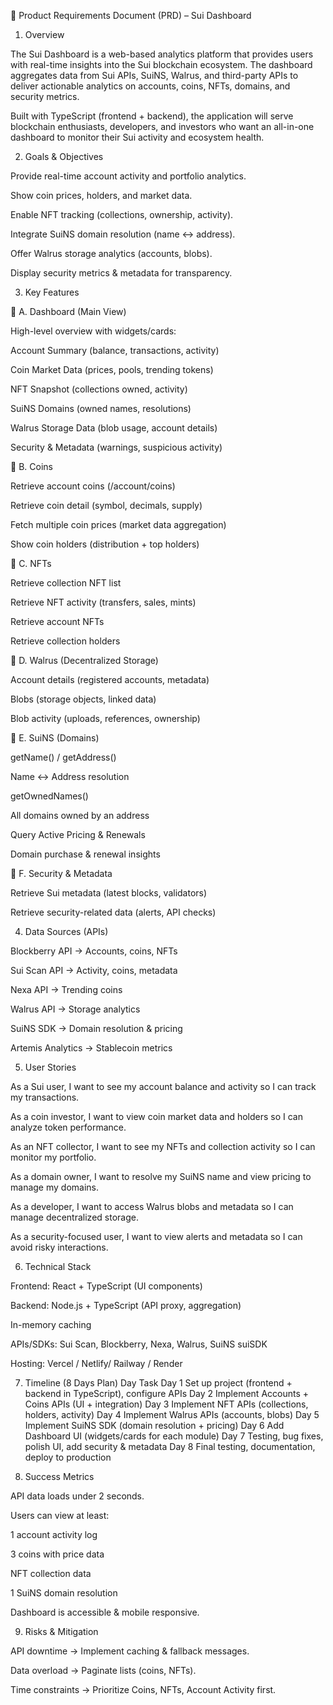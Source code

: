 📄 Product Requirements Document (PRD) – Sui Dashboard


1. Overview

The Sui Dashboard is a web-based analytics platform that provides users with real-time insights into the Sui blockchain ecosystem. The dashboard aggregates data from Sui APIs, SuiNS, Walrus, and third-party APIs to deliver actionable analytics on accounts, coins, NFTs, domains, and security metrics.

Built with TypeScript (frontend + backend), the application will serve blockchain enthusiasts, developers, and investors who want an all-in-one dashboard to monitor their Sui activity and ecosystem health.


2. Goals & Objectives

Provide real-time account activity and portfolio analytics.

Show coin prices, holders, and market data.

Enable NFT tracking (collections, ownership, activity).

Integrate SuiNS domain resolution (name ↔ address).

Offer Walrus storage analytics (accounts, blobs).

Display security metrics & metadata for transparency.



3. Key Features

🔹 A. Dashboard (Main View)

High-level overview with widgets/cards:

Account Summary (balance, transactions, activity)

Coin Market Data (prices, pools, trending tokens)

NFT Snapshot (collections owned, activity)

SuiNS Domains (owned names, resolutions)

Walrus Storage Data (blob usage, account details)

Security & Metadata (warnings, suspicious activity)


🔹 B. Coins

Retrieve account coins (/account/coins)

Retrieve coin detail (symbol, decimals, supply)

Fetch multiple coin prices (market data aggregation)

Show coin holders (distribution + top holders)


🔹 C. NFTs

Retrieve collection NFT list

Retrieve NFT activity (transfers, sales, mints)

Retrieve account NFTs

Retrieve collection holders


🔹 D. Walrus (Decentralized Storage)

Account details (registered accounts, metadata)

Blobs (storage objects, linked data)

Blob activity (uploads, references, ownership)


🔹 E. SuiNS (Domains)

getName() / getAddress()

Name ↔ Address resolution

getOwnedNames()

All domains owned by an address

Query Active Pricing & Renewals

Domain purchase & renewal insights


🔹 F. Security & Metadata

Retrieve Sui metadata (latest blocks, validators)

Retrieve security-related data (alerts, API checks)



4. Data Sources (APIs)

Blockberry API → Accounts, coins, NFTs

Sui Scan API → Activity, coins, metadata

Nexa API → Trending coins

Walrus API → Storage analytics

SuiNS SDK → Domain resolution & pricing

Artemis Analytics → Stablecoin metrics



5. User Stories

As a Sui user, I want to see my account balance and activity so I can track my transactions.

As a coin investor, I want to view coin market data and holders so I can analyze token performance.

As an NFT collector, I want to see my NFTs and collection activity so I can monitor my portfolio.

As a domain owner, I want to resolve my SuiNS name and view pricing to manage my domains.

As a developer, I want to access Walrus blobs and metadata so I can manage decentralized storage.

As a security-focused user, I want to view alerts and metadata so I can avoid risky interactions.



6. Technical Stack

Frontend: React + TypeScript (UI components)

Backend: Node.js + TypeScript (API proxy, aggregation)

In-memory caching

APIs/SDKs: Sui Scan, Blockberry, Nexa, Walrus, SuiNS suiSDK

Hosting: Vercel / Netlify/ Railway / Render 



7. Timeline (8 Days Plan)
Day	Task
Day 1	Set up project (frontend + backend in TypeScript), configure APIs
Day 2	Implement Accounts + Coins APIs (UI + integration)
Day 3	Implement NFT APIs (collections, holders, activity)
Day 4	Implement Walrus APIs (accounts, blobs)
Day 5	Implement SuiNS SDK (domain resolution + pricing)
Day 6	Add Dashboard UI (widgets/cards for each module)
Day 7	Testing, bug fixes, polish UI, add security & metadata
Day 8	Final testing, documentation, deploy to production


8. Success Metrics

API data loads under 2 seconds.

Users can view at least:

1 account activity log

3 coins with price data

NFT collection data

1 SuiNS domain resolution

Dashboard is accessible & mobile responsive.

9. Risks & Mitigation

API downtime → Implement caching & fallback messages.

Data overload → Paginate lists (coins, NFTs).

Time constraints → Prioritize Coins, NFTs, Account Activity first.
